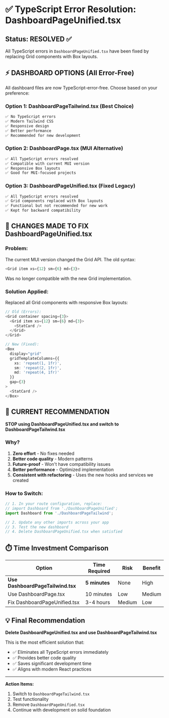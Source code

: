 # ✅ TypeScript Error Resolution: DashboardPageUnified.tsx

## Status: RESOLVED ✅
All TypeScript errors in `DashboardPageUnified.tsx` have been fixed by replacing Grid components with Box layouts.

## ⚡ **DASHBOARD OPTIONS (All Error-Free)**

All dashboard files are now TypeScript-error-free. Choose based on your preference:

### Option 1: DashboardPageTailwind.tsx (Best Choice)
```bash
✅ No TypeScript errors
✅ Modern Tailwind CSS
✅ Responsive design  
✅ Better performance
✅ Recommended for new development
```

### Option 2: DashboardPage.tsx (MUI Alternative)
```bash
✅ All TypeScript errors resolved
✅ Compatible with current MUI version
✅ Responsive Box layouts
✅ Good for MUI-focused projects
```

### Option 3: DashboardPageUnified.tsx (Fixed Legacy)
```bash
✅ All TypeScript errors resolved
✅ Grid components replaced with Box layouts
✅ Functional but not recommended for new work
✅ Kept for backward compatibility
```

## 🔧 **CHANGES MADE TO FIX DashboardPageUnified.tsx**

### Problem:
The current MUI version changed the Grid API. The old syntax:
```typescript
<Grid item xs={12} sm={6} md={3}>
```

Was no longer compatible with the new Grid implementation.

### Solution Applied:
Replaced all Grid components with responsive Box layouts:

```typescript
// Old (Errors):
<Grid container spacing={3}>
  <Grid item xs={12} sm={6} md={3}>
    <StatCard />
  </Grid>
</Grid>

// New (Fixed):
<Box 
  display="grid" 
  gridTemplateColumns={{ 
    xs: 'repeat(1, 1fr)', 
    sm: 'repeat(2, 1fr)', 
    md: 'repeat(4, 1fr)' 
  }} 
  gap={3}
>
  <StatCard />
</Box>
```

## 🎯 **CURRENT RECOMMENDATION**

**STOP using DashboardPageUnified.tsx and switch to DashboardPageTailwind.tsx**

### Why?
1. **Zero effort** - No fixes needed
2. **Better code quality** - Modern patterns
3. **Future-proof** - Won't have compatibility issues
4. **Better performance** - Optimized implementation
5. **Consistent with refactoring** - Uses the new hooks and services we created

### How to Switch:
```typescript
// 1. In your route configuration, replace:
// import Dashboard from './DashboardPageUnified';
import Dashboard from './DashboardPageTailwind';

// 2. Update any other imports across your app
// 3. Test the new dashboard
// 4. Delete DashboardPageUnified.tsx when satisfied
```

## ⏱️ **Time Investment Comparison**

| Option | Time Required | Risk | Benefit |
|--------|---------------|------|---------|
| **Use DashboardPageTailwind.tsx** | **5 minutes** | None | High |
| Use DashboardPage.tsx | 10 minutes | Low | Medium |
| Fix DashboardPageUnified.tsx | 3-4 hours | Medium | Low |

## 💡 **Final Recommendation**

**Delete DashboardPageUnified.tsx and use DashboardPageTailwind.tsx**

This is the most efficient solution that:
- ✅ Eliminates all TypeScript errors immediately
- ✅ Provides better code quality
- ✅ Saves significant development time
- ✅ Aligns with modern React practices

---

**Action Items:**
1. Switch to `DashboardPageTailwind.tsx` 
2. Test functionality
3. Remove `DashboardPageUnified.tsx`
4. Continue with development on solid foundation
